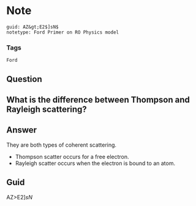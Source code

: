 # Note
```
guid: AZ&gt;E2$]sN$
notetype: Ford Primer on RO Physics model
```

### Tags
```
Ford
```

## Question
<h2>What is the difference between Thompson and Rayleigh scattering?</h2>

## Answer
<section>
<p>They are both types of coherent scattering.</p>
<ul>
<li>Thompson scatter occurs for a free electron.</li>
<li>Rayleigh scatter occurs when the electron is bound to an atom.</li>
</ul>

</section>

## Guid
AZ>E2$]sN$
